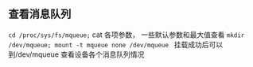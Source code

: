 ## 查看消息队列

`cd /proc/sys/fs/mqueue;`  cat 各项参数， 一些默认参数和最大值查看
`mkdir /dev/mqueue; mount -t mqueue none /dev/mqueue ` 
挂载成功后可以到/dev/mqueue  查看设备各个消息队列情况


